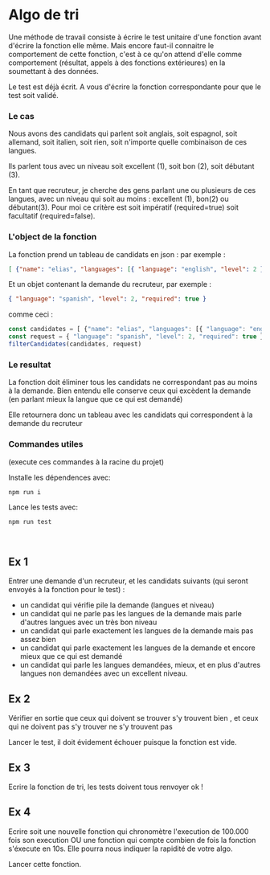 # Algo de tri

Une méthode de travail consiste à écrire le test unitaire d'une fonction avant d'écrire la fonction elle même. Mais encore faut-il connaitre le comportement de cette fonction, c'est à ce qu'on attend d'elle comme comportement (résultat, appels à des fonctions extérieures) en la soumettant à des données.

Le test est déjà écrit. A vous d'écrire la fonction correspondante pour que le test soit validé.

### Le cas

Nous avons des candidats qui parlent soit anglais, soit espagnol, soit allemand, soit italien, soit rien, soit n'importe quelle combinaison de ces langues.

Ils parlent tous avec un niveau soit excellent (1), soit bon (2), soit débutant (3).

En tant que recruteur, je cherche des gens parlant une ou plusieurs de ces langues, avec un niveau qui soit au moins : excellent (1), bon(2) ou débutant(3). Pour moi ce critère est soit impératif (required=true) soit facultatif (required=false).

### L'object de la fonction

La fonction prend un tableau de candidats en json : par exemple :
```json
[ {"name": "elias", "languages": [{ "language": "english", "level": 2 }, {"language": "german", "level": 1 } ] }, ................... ]
```

Et un objet contenant la demande du recruteur, par exemple : 
```json
{ "language": "spanish", "level": 2, "required": true }
```

comme ceci :
```js
const candidates = [ {"name": "elias", "languages": [{ "language": "english", "level": 2 }, {"language": "german", "level": 1 } ] }, ................... ];
const request = { "language": "spanish", "level": 2, "required": true };
filterCandidates(candidates, request)
```
### Le resultat

La fonction doit éliminer tous les candidats ne correspondant pas au moins à la demande. Bien entendu elle conserve ceux qui excèdent la demande (en parlant mieux la langue que ce qui est demandé)

Elle retournera donc un tableau avec les candidats qui correspondent à la demande du recruteur

### Commandes utiles 

(execute ces commandes à la racine du projet)

Installe les dépendences avec: 
```
npm run i
```

Lance les tests avec: 
``` 
npm run test
```

&nbsp;
&nbsp;

## Ex 1

Entrer une demande d'un recruteur, et les candidats suivants (qui seront envoyés à la fonction pour le test) : 
- un candidat qui vérifie pile la demande (langues et niveau) 
- un candidat qui ne parle pas les langues de la demande mais parle d'autres langues avec un très bon niveau
- un candidat qui parle exactement les langues de la demande mais pas assez bien 
- un candidat qui parle exactement les langues de la demande et encore mieux que ce qui est demandé 
- un candidat qui parle les langues demandées, mieux, et en plus d'autres langues non demandées avec  un excellent niveau.

## Ex 2

Vérifier en sortie que ceux qui doivent se trouver s'y trouvent bien , et ceux qui ne doivent pas s'y trouver ne s'y trouvent pas

Lancer le test, il doit évidement échouer puisque la fonction est vide.

## Ex 3

Ecrire la fonction de tri, les tests doivent tous renvoyer ok !

## Ex 4

Ecrire soit une nouvelle fonction qui chronomètre l'execution de 100.000 fois son execution OU une fonction qui compte combien de fois la fonction s'éxecute en 10s. Elle pourra nous indiquer la rapidité de votre algo. 

Lancer cette fonction.

&nbsp;
&nbsp;


